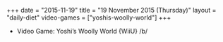 +++
date = "2015-11-19"
title = "19 November 2015 (Thursday)"
layout = "daily-diet"
video-games = ["yoshis-woolly-world"]
+++


* Video Game: Yoshi’s Woolly World {WiiU} /b/